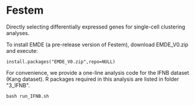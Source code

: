 # Festem
Directly selecting differentially expressed genes for single-cell clustering analyses.


To install EMDE (a pre-release version of Festem), download EMDE_V0.zip and execute:
```
install.packages("EMDE_V0.zip",repo=NULL)
```

For convenience, we provide a one-line analysis code for the IFNB dataset (Kang dataset). R packages required in this analysis are listed in folder "3_IFNB".
```
bash run_IFNB.sh
```
